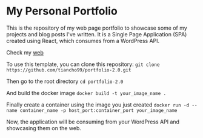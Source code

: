 # My Personal Portfolio
This is the repository of my web page portfolio to showcase some of my projects and blog posts I've written. It is a Single Page Application (SPA) created using React, which consumes from a WordPress API.

Check my [web](HTTP://sebastiandev.com)

To use this template, you can clone this repository:
```git clone https://github.com/tiancho99/portfolio-2.0.git```

Then go to the root directory
```cd portfolio-2.0```

And build the docker image
```docker build -t your_image_name .```

Finally create a container using the image you just created
```docker run -d --name container_name -p host_port:container_port your_image_name```

Now, the application will be consuming from your WordPress API and showcasing them on the web.

